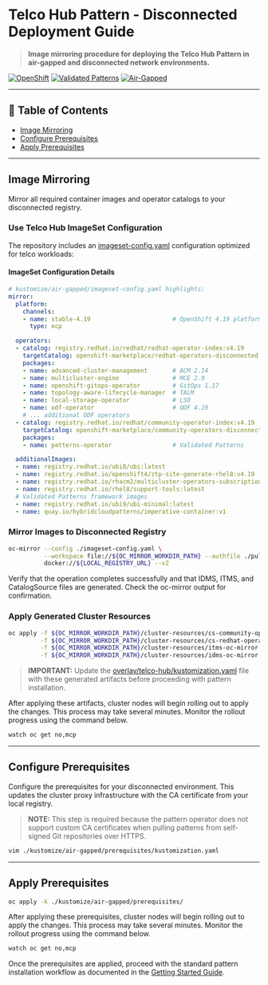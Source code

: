 # Telco Hub Pattern - Disconnected Deployment Guide

> **Image mirroring procedure for deploying the Telco Hub Pattern in air-gapped and disconnected network environments.**

[![OpenShift](https://img.shields.io/badge/OpenShift-4.14+-red?logo=redhat)](https://www.redhat.com/en/technologies/cloud-computing/openshift)
[![Validated Patterns](https://img.shields.io/badge/Validated-Patterns-blue)](https://validatedpatterns.io/)
[![Air-Gapped](https://img.shields.io/badge/Air--Gapped-Supported-green)](https://validatedpatterns.io/blog/2024-10-12-disconnected/)

---

## 📖 Table of Contents

- [Image Mirroring](#image-mirroring)
- [Configure Prerequisites](#configure-prerequisites)
- [Apply Prerequisites](#apply-prerequisites)

---

## Image Mirroring

Mirror all required container images and operator catalogs to your disconnected registry.

### Use Telco Hub ImageSet Configuration

The repository includes an [imageset-config.yaml](../kustomize/air-gapped/imageset-config.yaml) configuration optimized for telco workloads:

#### ImageSet Configuration Details

```yaml
# kustomize/air-gapped/imageset-config.yaml highlights:
mirror:
  platform:
    channels:
    - name: stable-4.19                       # OpenShift 4.19 platform
      type: ocp

  operators:
  - catalog: registry.redhat.io/redhat/redhat-operator-index:v4.19
    targetCatalog: openshift-marketplace/redhat-operators-disconnected
    packages:
    - name: advanced-cluster-management       # ACM 2.14
    - name: multicluster-engine               # MCE 2.9
    - name: openshift-gitops-operator         # GitOps 1.17
    - name: topology-aware-lifecycle-manager  # TALM
    - name: local-storage-operator            # LSO
    - name: odf-operator                      # ODF 4.19
    # ... additional ODF operators
  - catalog: registry.redhat.io/redhat/community-operator-index:v4.19
    targetCatalog: openshift-marketplace/community-operators-disconnected
    packages:
    - name: patterns-operator                 # Validated Patterns

  additionalImages:
  - name: registry.redhat.io/ubi8/ubi:latest
  - name: registry.redhat.io/openshift4/ztp-site-generate-rhel8:v4.19
  - name: registry.redhat.io/rhacm2/multicluster-operators-subscription-rhel9:2.14.0-1
  - name: registry.redhat.io/rhel8/support-tools:latest
  # Validated Patterns framework images
  - name: registry.redhat.io/ubi9/ubi-minimal:latest
  - name: quay.io/hybridcloudpatterns/imperative-container:v1
```

### Mirror Images to Disconnected Registry

```bash
oc-mirror --config ./imageset-config.yaml \
          --workspace file://${OC_MIRROR_WORKDIR_PATH} --authfile ./pull_secret.json \
          docker://${LOCAL_REGISTRY_URL} --v2
```

Verify that the operation completes successfully and that IDMS, ITMS, and CatalogSource files are generated. Check the oc-mirror output for confirmation.

### Apply Generated Cluster Resources

```bash
oc apply -f ${OC_MIRROR_WORKDIR_PATH}/cluster-resources/cs-community-operators-disconnected-v4-19.yaml \
         -f ${OC_MIRROR_WORKDIR_PATH}/cluster-resources/cs-redhat-operators-disconnected-v4-19.yaml \
         -f ${OC_MIRROR_WORKDIR_PATH}/cluster-resources/itms-oc-mirror.yaml \
         -f ${OC_MIRROR_WORKDIR_PATH}/cluster-resources/idms-oc-mirror.yaml
```

> **IMPORTANT:** Update the [overlay/telco-hub/kustomization.yaml](../../kustomize/overlays/telco-hub/kustomization.yaml) file with these generated artifacts before proceeding with pattern installation.

After applying these artifacts, cluster nodes will begin rolling out to apply the changes. This process may take several minutes. Monitor the rollout progress using the command below.

```bash
watch oc get no,mcp
```

---

## Configure Prerequisites

Configure the prerequisites for your disconnected environment. This updates the cluster proxy infrastructure with the CA certificate from your local registry.

> **NOTE:** This step is required because the pattern operator does not support custom CA certificates when pulling patterns from self-signed Git repositories over HTTPS.

```bash
vim ./kustomize/air-gapped/prerequisites/kustomization.yaml
```

---

## Apply Prerequisites

```bash
oc apply -k ./kustomize/air-gapped/prerequisites/
```

After applying these prerequisites, cluster nodes will begin rolling out to apply the changes. This process may take several minutes. Monitor the rollout progress using the command below.

```bash
watch oc get no,mcp
```

Once the prerequisites are applied, proceed with the standard pattern installation workflow as documented in the [Getting Started Guide](getting-started.md).
